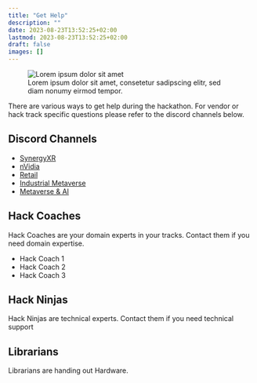 ```yaml
---
title: "Get Help"
description: ""
date: 2023-08-23T13:52:25+02:00
lastmod: 2023-08-23T13:52:25+02:00
draft: false
images: []
---
```

<div class="e-container">
  <figure class="a-image">
    <div class="a-image__ratioWrapper">
      <img
        src="/images/banner_help.jpg"
        alt="Lorem ipsum dolor sit amet"
      />
    </div>
    <figcaption>
      Lorem ipsum dolor sit amet, consetetur sadipscing elitr, sed diam nonumy
      eirmod tempor.
    </figcaption>
  </figure>
</div>


There are various ways to get help during the hackathon.
For vendor or hack track specific questions please refer to the discord channels below.

## Discord Channels
- [SynergyXR](https://discord.com/channels/1136239538746957894/1138035004618838066)
- [nVidia](https://discord.com/channels/1136239538746957894/1138035025577787454)
- [Retail](https://discord.com/channels/1136239538746957894/1138020052264828968)
- [Industrial Metaverse](https://discord.com/channels/1136239538746957894/1138020089384415292)
- [Metaverse & AI](https://discord.com/channels/1136239538746957894/1138020136083796021)

## Hack Coaches
Hack Coaches are your domain experts in your tracks. Contact them if you need domain expertise.

- Hack Coach 1
- Hack Coach 2
- Hack Coach 3

## Hack Ninjas
Hack Ninjas are technical experts. Contact them if you need technical support

## Librarians
Librarians are handing out Hardware.